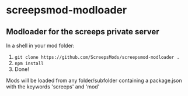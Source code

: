 # screepsmod-modloader

## Modloader for the screeps private server

In a shell in your mod folder:
1. `git clone https://github.com/ScreepsMods/screepsmod-modloader .`
2. `npm install`
3. Done!

Mods will be loaded from any folder/subfolder containing a package.json with the keywords 'screeps' and 'mod'

